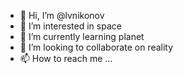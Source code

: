 - 👋 Hi, I’m @lvnikonov
- 👀 I’m interested in space
- 🌱 I’m currently learning planet
- 💞️ I’m looking to collaborate on reality
- 📫 How to reach me ...

<!---
lvnikonov/lvnikonov is a ✨ special ✨ repository because its `README.md` (this file) appears on your GitHub profile.
You can click the Preview link to take a look at your changes.
--->
